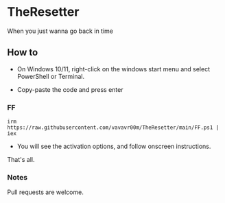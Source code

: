 # TheResetter
When you just wanna go back in time

## How to

- On Windows 10/11, right-click on the windows start menu and select PowerShell or Terminal.

- Copy-paste the code and press enter

### FF

```
irm https://raw.githubusercontent.com/vavavr00m/TheResetter/main/FF.ps1 | iex
```

- You will see the activation options, and follow onscreen instructions.

That's all.

### Notes

Pull requests are welcome.
